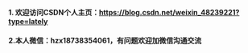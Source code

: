 #### 1. 欢迎访问CSDN个人主页：https://blog.csdn.net/weixin_48239221?type=lately

#### 2.本人微信：hzx18738354061，有问题欢迎加微信沟通交流

